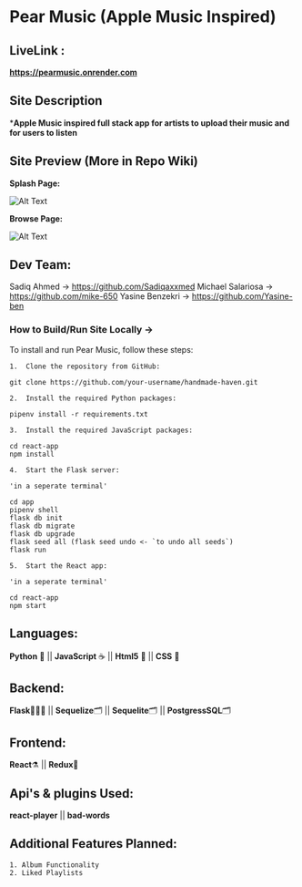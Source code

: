# Pear Music (Apple Music Inspired)

## LiveLink : 
**https://pearmusic.onrender.com**

## Site Description
***Apple Music inspired full stack app for artists to upload their music and for users to listen**

## Site Preview (More in Repo Wiki) 

**Splash Page:**

![Alt Text](https://media.giphy.com/media/v1.Y2lkPTc5MGI3NjExYWE5MDg4N2ZjMTE4MTRlNGE1ZTI0ZGMzNjMyOTE0OWU0ZTI3MTc5OCZjdD1n/GKNyKPTTuFOFF7GrwH/giphy.gif)

**Browse Page:**

![Alt Text](https://media.giphy.com/media/EsBrlpQi1hjW33KUYw/giphy.gif)

## Dev Team: 
Sadiq Ahmed -> https://github.com/Sadiqaxxmed
Michael Salariosa -> https://github.com/mike-650
Yasine Benzekri -> https://github.com/Yasine-ben

### How to Build/Run Site Locally -> 
To install and run Pear Music, follow these steps:

```
1.  Clone the repository from GitHub:

git clone https://github.com/your-username/handmade-haven.git

2.  Install the required Python packages:

pipenv install -r requirements.txt

3.  Install the required JavaScript packages:

cd react-app
npm install

4.  Start the Flask server:

'in a seperate terminal'

cd app
pipenv shell
flask db init
flask db migrate
flask db upgrade
flask seed all (flask seed undo <- `to undo all seeds`)
flask run

5.  Start the React app:

'in a seperate terminal'

cd react-app
npm start
```
## Languages:
**Python** 🐍  || **JavaScript** ☕️ || **Html5** 📃 || **CSS** 🧿
## Backend:
**Flask**🧑🏾‍🔬 || **Sequelize**🗂️ || **Sequelite**🗂️ || **PostgressSQL**🗂️
## Frontend:
**React**⚗️ || **Redux**💊
## Api's & plugins Used:
**react-player** || **bad-words** 
## Additional Features Planned:
```
1. Album Functionality
2. Liked Playlists
```
